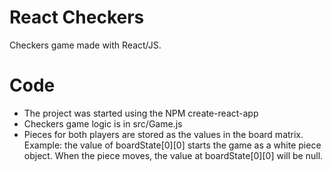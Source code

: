 # React Checkers
Checkers game made with React/JS.

# Code
* The project was started using the NPM create-react-app
* Checkers game logic is in src/Game.js
* Pieces for both players are stored as the values in the board matrix. Example: the value of boardState[0][0] starts the game as a white piece object. When the piece moves, the value at boardState[0][0] will be null.
